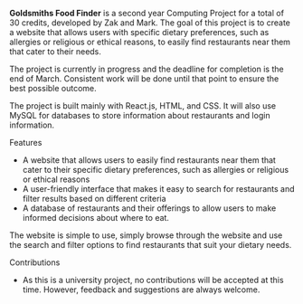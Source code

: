<b>Goldsmiths Food Finder</b> is a second year Computing Project for a total of 30 credits, developed by Zak and Mark. The goal of this project is to create a website that allows users with specific dietary preferences, such as allergies or religious or ethical reasons, to easily find restaurants near them that cater to their needs.

The project is currently in progress and the deadline for completion is the end of March. Consistent work will be done until that point to ensure the best possible outcome.

The project is built mainly with React.js, HTML, and CSS. It will also use MySQL for databases to store information about restaurants and login information.

Features
- A website that allows users to easily find restaurants near them that cater to their specific dietary preferences, such as allergies or religious or ethical reasons
- A user-friendly interface that makes it easy to search for restaurants and filter results based on different criteria
- A database of restaurants and their offerings to allow users to make informed decisions about where to eat.

The website is simple to use, simply browse through the website and use the search and filter options to find restaurants that suit your dietary needs.

Contributions
- As this is a university project, no contributions will be accepted at this time. However, feedback and suggestions are always welcome.
